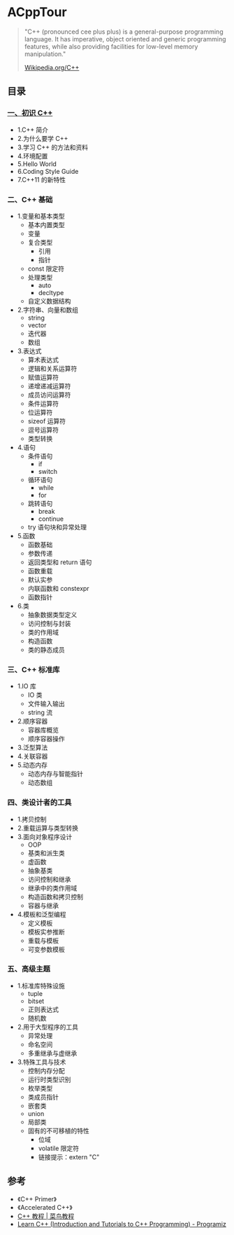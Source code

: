 # ACppTour

> "C++ (pronounced cee plus plus) is a general-purpose programming language. It has imperative, object oriented and generic programming features, while also providing facilities for low-level memory manipulation." 
>
> [Wikipedia.org/C++](https://en.wikipedia.org/wiki/C%2B%2B)


## 目录


### [一、初识 C++](https://github.com/ShannonChenCHN/ACppTour/issues/1)

- 1.C++ 简介
- 2.为什么要学 C++
- 3.学习 C++ 的方法和资料
- 4.环境配置
- 5.Hello World
- 6.Coding Style Guide
- 7.C++11 的新特性

### 二、C++ 基础

- 1.变量和基本类型
  - 基本内置类型
  - 变量
  - 复合类型
    - 引用
    - 指针
  - const 限定符
  - 处理类型
    - auto
    - decltype
  - 自定义数据结构
- 2.字符串、向量和数组
  - string
  - vector
  - 迭代器
  - 数组
- 3.表达式
  - 算术表达式
  - 逻辑和关系运算符
  - 赋值运算符
  - 递增递减运算符
  - 成员访问运算符
  - 条件运算符
  - 位运算符
  - sizeof 运算符
  - 逗号运算符
  - 类型转换
- 4.语句
  - 条件语句
    - if
    - switch
  - 循环语句
    - while
    - for
  - 跳转语句
    - break
    - continue
  - try 语句块和异常处理
- 5.函数
  - 函数基础
  - 参数传递
  - 返回类型和 return 语句
  - 函数重载
  - 默认实参
  - 内联函数和 constexpr
  - 函数指针
- 6.类
  - 抽象数据类型定义
  - 访问控制与封装
  - 类的作用域
  - 构造函数
  - 类的静态成员


### 三、C++ 标准库

- 1.IO 库
  - IO 类
  - 文件输入输出
  - string 流
- 2.顺序容器
  - 容器库概览
  - 顺序容器操作
- 3.泛型算法
- 4.关联容器
- 5.动态内存
  - 动态内存与智能指针
  - 动态数组

### 四、类设计者的工具

- 1.拷贝控制
- 2.重载运算与类型转换
- 3.面向对象程序设计
  - OOP
  - 基类和派生类
  - 虚函数
  - 抽象基类
  - 访问控制和继承
  - 继承中的类作用域
  - 构造函数和拷贝控制
  - 容器与继承
- 4.模板和泛型编程
  - 定义模板
  - 模板实参推断
  - 重载与模板
  - 可变参数模板

### 五、高级主题

- 1.标准库特殊设施
  - tuple
  - bitset
  - 正则表达式
  - 随机数
- 2.用于大型程序的工具
  - 异常处理
  - 命名空间
  - 多重继承与虚继承
- 3.特殊工具与技术
  - 控制内存分配
  - 运行时类型识别
  - 枚举类型
  - 类成员指针
  - 嵌套类
  - union
  - 局部类
  - 固有的不可移植的特性
    - 位域
    - volatile 限定符
    - 链接提示：extern "C"

## 参考
- 《C++ Primer》
- 《Accelerated C++》
- [C++ 教程 | 菜鸟教程](https://www.runoob.com/cplusplus/cpp-tutorial.html)
- [Learn C++ (Introduction and Tutorials to C++ Programming) - Programiz](https://www.programiz.com/cpp-programming)
